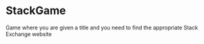 # StackGame
Game where you are given a title and you need to find the appropriate Stack Exchange website
